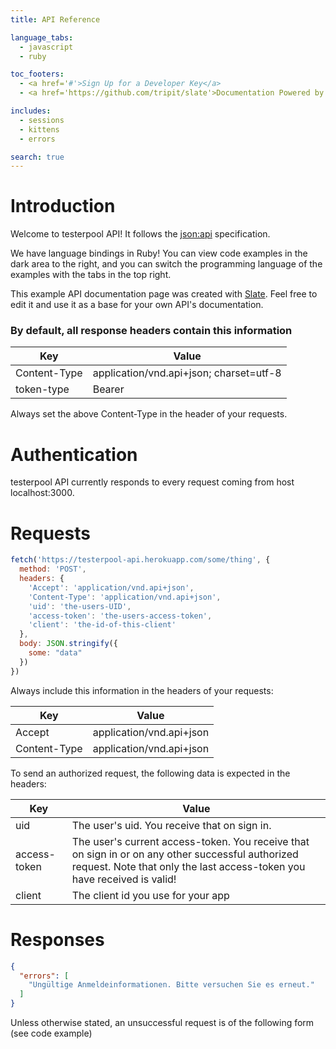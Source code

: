```yaml
---
title: API Reference

language_tabs:
  - javascript
  - ruby

toc_footers:
  - <a href='#'>Sign Up for a Developer Key</a>
  - <a href='https://github.com/tripit/slate'>Documentation Powered by Slate</a>

includes:
  - sessions
  - kittens
  - errors

search: true
---
```


# Introduction

Welcome to testerpool API! It follows the [json:api](http://jsonapi.org/) specification.

We have language bindings in Ruby! You can view code examples in the dark area to the right, and you can switch the programming language of the examples with the tabs in the top right.

This example API documentation page was created with [Slate](https://github.com/tripit/slate). Feel free to edit it and use it as a base for your own API's documentation.

### By default, all response headers contain this information

Key | Value
--- | -----
Content-Type | application/vnd.api+json; charset=utf-8
token-type | Bearer

<aside class="warning">
Always set the above Content-Type in the header of your requests.
</aside>


# Authentication

testerpool API currently responds to every request coming from host localhost:3000.


# Requests

```javascript
fetch('https://testerpool-api.herokuapp.com/some/thing', {
  method: 'POST',
  headers: {
    'Accept': 'application/vnd.api+json',
    'Content-Type': 'application/vnd.api+json',
    'uid': 'the-users-UID',
    'access-token': 'the-users-access-token',
    'client': 'the-id-of-this-client'
  },
  body: JSON.stringify({
    some: "data"
  })
})
```

Always include this information in the headers of your requests:

Key | Value
--- | -----
Accept | application/vnd.api+json
Content-Type | application/vnd.api+json

To send an authorized request, the following data is expected in the headers:

Key | Value
--- | -----
uid | The user's uid. You receive that on sign in.
access-token | The user's current access-token. You receive that on sign in or on any other successful authorized request. Note that only the last access-token you have received is valid!
client | The client id you use for your app


# Responses

```json
{
  "errors": [
    "Ungültige Anmeldeinformationen. Bitte versuchen Sie es erneut."
  ]
}
```

Unless otherwise stated, an unsuccessful request is of the following form (see code example)
